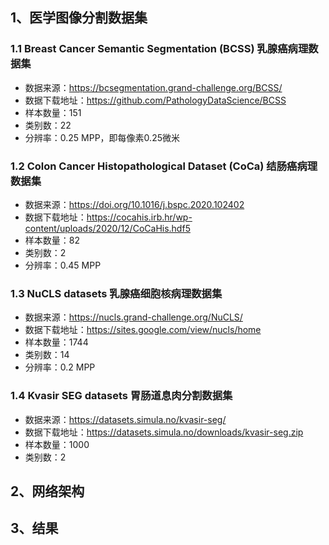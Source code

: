 ## 1、医学图像分割数据集

### 1.1 Breast Cancer Semantic Segmentation (BCSS) 乳腺癌病理数据集

- 数据来源：https://bcsegmentation.grand-challenge.org/BCSS/
- 数据下载地址：https://github.com/PathologyDataScience/BCSS
- 样本数量：151
- 类别数：22
- 分辨率：0.25 MPP，即每像素0.25微米

### 1.2 Colon Cancer Histopathological Dataset (CoCa) 结肠癌病理数据集

- 数据来源：https://doi.org/10.1016/j.bspc.2020.102402
- 数据下载地址：https://cocahis.irb.hr/wp-content/uploads/2020/12/CoCaHis.hdf5
- 样本数量：82
- 类别数：2
- 分辨率：0.45 MPP

### 1.3 NuCLS datasets 乳腺癌细胞核病理数据集

- 数据来源：https://nucls.grand-challenge.org/NuCLS/
- 数据下载地址：https://sites.google.com/view/nucls/home
- 样本数量：1744
- 类别数：14
- 分辨率：0.2 MPP

### 1.4 Kvasir SEG datasets 胃肠道息肉分割数据集

- 数据来源：https://datasets.simula.no/kvasir-seg/
- 数据下载地址：https://datasets.simula.no/downloads/kvasir-seg.zip
- 样本数量：1000
- 类别数：2


## 2、网络架构

## 3、结果
